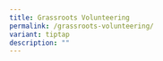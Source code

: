 ```yaml
---
title: Grassroots Volunteering
permalink: /grassroots-volunteering/
variant: tiptap
description: ""
---
```

